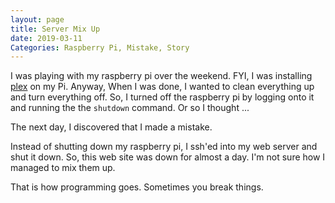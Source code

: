 ```yaml
---
layout: page
title: Server Mix Up
date: 2019-03-11
Categories: Raspberry Pi, Mistake, Story
---
```

I was playing with my raspberry pi over the weekend. FYI, I was installing [plex](https://www.plex.tv/) on my Pi. Anyway, When I was done, I wanted to clean everything up and turn everything off. So, I turned off the raspberry pi by logging onto it and running the the `shutdown` command. Or so I thought ...

The next day, I discovered that I made a mistake. 

Instead of shutting down my raspberry pi, I ssh'ed into my web server and shut it down. So, this web site was down for almost a day. I'm not sure how I managed to mix them up. 

That is how programming goes. Sometimes you break things.
